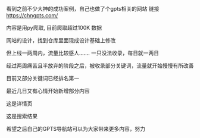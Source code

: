 看到之前不少大神的成功案例，自己也做了个gpts相关的网站
链接 https://chngpts.com/


内容是用py爬取, 目前爬取超过100K 数据

网站的设计，找到仓库里面现成设计基础上修改

但上线一两周内，流量比较感人....... 一只没法收录，每日就一两日

经过两周痛苦且半放弃的阶段之后，被收录部分关键词，流量就开始慢慢有所改善

目前又部分关键词已经排名第一



最近几日又有心情开始新增部分内容



这是详情页




这是搜索结果




希望之后自己的GPTS导航站可以为大家带来更多内容，努力
